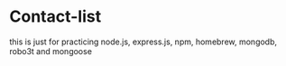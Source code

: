 # Contact-list
 this is just for practicing node.js, express.js, npm, homebrew, mongodb, robo3t and mongoose
